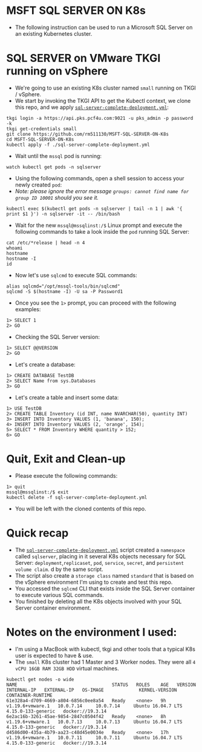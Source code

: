# MSFT SQL SERVER ON K8s

- The following instruction can be used to run a Microsoft SQL Server on an existing Kubernetes cluster.

# SQL SERVER on VMware TKGI running on vSphere

- We're going to use an existing K8s cluster named `small` running on TKGI / vSphere. 
- We start by invoking the TKGI API to get the Kubectl context, we clone this repo, and we apply [`sql-server-complete-deployment.yml`](./sql-server-complete-deployment.yml):

```
tkgi login -a https://api.pks.pcf4u.com:9021 -u pks_admin -p password -k
tkgi get-credentials small
git clone https://github.com/rm511130/MSFT-SQL-SERVER-ON-K8s
cd MSFT-SQL-SERVER-ON-K8s
kubectl apply -f ./sql-server-complete-deployment.yml
```

- Wait until the `mssql` pod is running:

```
watch kubectl get pods -n sqlserver
```

- Using the following commands, open a shell session to access your newly created `pod`:
- _Note: please ignore the error message `groups: cannot find name for group ID 10001` should you see it._
```
kubectl exec $(kubectl get pods -n sqlserver | tail -n 1 | awk '{ print $1 }') -n sqlserver -it -- /bin/bash
```
- Wait for the new `mssql@mssqlinst:/$` Linux prompt and execute the following commands to take a look inside the `pod` running SQL Server:

```
cat /etc/*release | head -n 4
whoami
hostname
hostname -I
id
```
- Now let's use `sqlcmd` to execute SQL commands:

```
alias sqlcmd="/opt/mssql-tools/bin/sqlcmd"
sqlcmd -S $(hostname -I) -U sa -P Password1
```

- Once you see the `1>` prompt, you can proceed with the following examples:

```
1> SELECT 1
2> GO
```
- Checking the SQL Server version:
```
1> SELECT @@VERSION
2> GO
```
- Let's create a database:

```
1> CREATE DATABASE TestDB
2> SELECT Name from sys.Databases
3> GO
```
- Let's create a table and insert some data:

```
1> USE TestDB
2> CREATE TABLE Inventory (id INT, name NVARCHAR(50), quantity INT)
3> INSERT INTO Inventory VALUES (1, 'banana', 150); 
4> INSERT INTO Inventory VALUES (2, 'orange', 154);
5> SELECT * FROM Inventory WHERE quantity > 152;
6> GO
```

# Quit, Exit and Clean-up

- Please execute the following commands:

```
1> quit
mssql@mssqlinst:/$ exit
kubectl delete -f sql-server-complete-deployment.yml
```
- You will be left with the cloned contents of this repo.

# Quick recap

- The [`sql-server-complete-deployment.yml`](./sql-server-complete-deployment.yml) script created a `namespace` called `sqlserver`, placing in it several K8s objects necessary for SQL Server: `deployment`,`replicaset`, `pod`, `service`, `secret`, and `persistent volume claim`. d by the same script. 
- The script also create a `storage class` named `standard` that is based on the vSphere environment I'm using to create and test this repo.
- You accessed the `sqlcmd` CLI that exists inside the SQL Server container to execute various SQL commands.
- You finished by deleting all the K8s objects involved with your SQL Server container environment.

# Notes on the environment I used:

- I'm using a MacBook with kubectl, tkgi and other tools that a typical K8s user is expected to have & use.
- The `small` K8s cluster had 1 Master and 3 Worker nodes. They were all `4 vCPU 16GB RAM 32GB HDD` virtual machines.

```
kubectl get nodes -o wide
NAME                                   STATUS   ROLES    AGE   VERSION            INTERNAL-IP   EXTERNAL-IP   OS-IMAGE             KERNEL-VERSION       CONTAINER-RUNTIME
61e328a4-d709-4669-a804-6856c0ee8a54   Ready    <none>   9h    v1.19.6+vmware.1   10.0.7.14     10.0.7.14     Ubuntu 16.04.7 LTS   4.15.0-133-generic   docker://19.3.14
6e2ac16b-3261-45ae-9854-2847c0504f42   Ready    <none>   8h    v1.19.6+vmware.1   10.0.7.13     10.0.7.13     Ubuntu 16.04.7 LTS   4.15.0-133-generic   docker://19.3.14
d4586d00-435a-4b79-aa23-c48d45e0034e   Ready    <none>   17h   v1.19.6+vmware.1   10.0.7.11     10.0.7.11     Ubuntu 16.04.7 LTS   4.15.0-133-generic   docker://19.3.14
```







